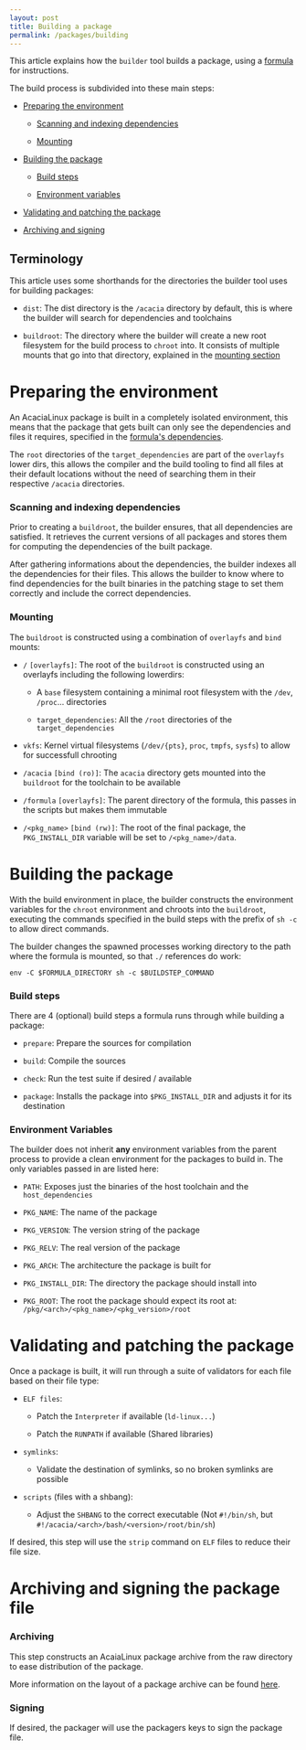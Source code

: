 ```yaml
---
layout: post
title: Building a package
permalink: /packages/building
---
```


This article explains how the `builder` tool builds a package, using a [formula](/packages/formula) for instructions.

The build process is subdivided into these main steps:

- [Preparing the environment](#prep-env)
  
  - [Scanning and indexing dependencies](#prep-env-deps)
  
  - [Mounting](#prep-env-mounting)

- [Building the package](#building)
  
  - [Build steps](#building-steps)
  
  - [Environment variables](#building-envvars)

- [Validating and patching the package](#validating)

- [Archiving and signing](#archiving)

## Terminology

This article uses some shorthands for the directories the builder tool uses for building packages:

- `dist`: The dist directory is the `/acacia` directory by default, this is where the builder will search for dependencies and toolchains

- `buildroot`: The directory where the builder will create a new root filesystem for the build process to `chroot` into. It consists of multiple mounts that go into that directory, explained in the [mounting section](#prep-env-mounting)

# Preparing the environment <a id="prep-env"></a>

An AcaciaLinux package is built in a completely isolated environment, this means that the package that gets built can only see the dependencies and files it requires, specified in the [formula's dependencies](/packages/formula#dependencies).

The `root` directories of the `target_dependencies` are part of the `overlayfs` lower dirs, this allows the compiler and the build tooling to find all files at their default locations without the need of searching them in their respective `/acacia` directories.

### Scanning and indexing dependencies <a id="prep-env-deps"></a>

Prior to creating a `buildroot`, the builder ensures, that all dependencies are satisfied. It retrieves the current versions of all packages and stores them for computing the dependencies of the built package.

After gathering informations about the dependencies, the builder indexes all the dependencies for their files. This allows the builder to know where to find dependencies for the built binaries in the patching stage to set them correctly and include the correct dependencies.

### Mounting <a id="prep-env-mounting"></a>

The `buildroot` is constructed using a combination of `overlayfs` and `bind` mounts:

- `/` `[overlayfs]`: The root of the `buildroot` is constructed using an overlayfs including the following lowerdirs:
  
  - A `base` filesystem containing a minimal root filesystem with the `/dev`, `/proc`... directories
  
  - `target_dependencies`: All the `/root` directories of the `target_dependencies`

- `vkfs`: Kernel virtual filesystems (`/dev/{pts}`, `proc`, `tmpfs`, `sysfs`) to allow for successfull chrooting

- `/acacia` `[bind (ro)]`: The `acacia` directory gets mounted into the `buildroot` for the toolchain to be available

- `/formula` `[overlayfs]`: The parent directory of the formula, this passes in the scripts but makes them immutable

- `/<pkg_name>` `[bind (rw)]`: The root of the final package, the `PKG_INSTALL_DIR` variable will be set to `/<pkg_name>/data`.

# Building the package <a id="building"></a>

With the build environment in place, the builder constructs the environment variables for the `chroot` environment and chroots into the `buildroot`, executing the commands specified in the build steps with the prefix of `sh -c` to allow direct commands.

The builder changes the spawned processes working directory to the path where the formula is mounted, so that `./` references do work:

```shell
env -C $FORMULA_DIRECTORY sh -c $BUILDSTEP_COMMAND
```

### Build steps <a id="building-steps"></a>

There are 4 (optional) build steps a formula runs through while building a package:

- `prepare`: Prepare the sources for compilation

- `build`: Compile the sources

- `check`: Run the test suite if desired / available

- `package`: Installs the package into `$PKG_INSTALL_DIR` and adjusts it for its destination

### Environment Variables <a id="building-envvars"></a>

The builder does not inherit **any** environment variables from the parent process to provide a clean environment for the packages to build in. The only variables passed in are listed here:

* `PATH`: Exposes just the binaries of the host toolchain and the `host_dependencies`

* `PKG_NAME`: The name of the package

* `PKG_VERSION`: The version string of the package

* `PKG_RELV`: The real version of the package

* `PKG_ARCH`: The architecture the package is built for

* `PKG_INSTALL_DIR`: The directory the package should install into

* `PKG_ROOT`: The root the package should expect its root at: `/pkg/<arch>/<pkg_name>/<pkg_version>/root`

# Validating and patching the package <a id="validating"></a>

Once a package is built, it will run through a suite of validators for each file based on their file type:

- `ELF files`:
  
  - Patch the `Interpreter` if available (`ld-linux...`)
  
  - Patch the `RUNPATH` if available (Shared libraries)

- `symlinks`:
  
  - Validate the destination of symlinks, so no broken symlinks are possible

- `scripts` (files with a shbang):
  
  - Adjust the `SHBANG` to the correct executable (Not `#!/bin/sh`, but `#!/acacia/<arch>/bash/<version>/root/bin/sh`)

If desired, this step will use the `strip` command on `ELF` files to reduce their file size.

# Archiving and signing the package file <a id="archiving"></a>

### Archiving

This step constructs an AcaiaLinux package archive from the raw directory to ease distribution of the package.

More information on the layout of a package archive can be found [here](/packages/package).

### Signing

If desired, the packager will use the packagers keys to sign the package file.
